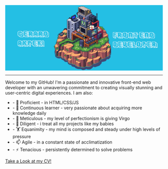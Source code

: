  <img align="center" alt="Coding" width="1000" src="banner.gif">
<hr size="6" width="100%">  
<p>Welcome to my GitHub! I'm a passionate and innovative front-end web developer with an unwavering commitment to creating visually stunning and user-centric digital experiences. I am also: </p>
     <ul>
      <li>- 🔭 Proficient - in HTML/CSS/JS</li>
      <li>- 🌱 Continuous learner - very passionate about acquiring more knowledge daily</li>
      <li>- 👯 Meticulous - my level of perfectionism is giving Virgo</li>
      <li>- 🎯 Diligent - i treat all my projects like my babies</li>
      <li>- 🏋 Equanimity - my mind is composed and steady under high levels of pressure</li>
      <li>- 📫 Agile - in a constant state of acclimatization</li>
      <li>- ⚡ Tenacious - persistently determined to solve problems</li>
</ul>
 <a href="CV - Gerard Akpeki.pdf">Take a Look at my CV!</a>
<!--
**ZhoraEbashitEbalo/ZhoraEbashitEbalo** is a ✨ _special_ ✨ repository because its `README.md` (this file) appears on your GitHub profile.

Here are some ideas to get you started:


-->
